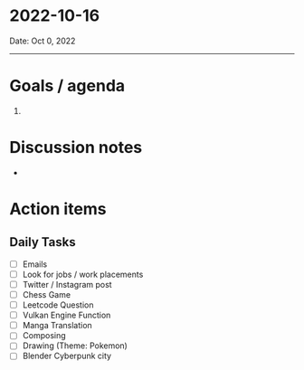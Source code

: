 
# 2022-10-16

Date: Oct 0, 2022

---

# Goals / agenda
1. 

# Discussion notes
- 

# Action items
## Daily Tasks
- [ ] Emails
- [ ] Look for jobs / work placements
- [ ] Twitter / Instagram post
- [ ] Chess Game
- [ ] Leetcode Question
- [ ] Vulkan Engine Function
- [ ] Manga Translation
- [ ] Composing
- [ ] Drawing (Theme: Pokemon)
- [ ] Blender Cyberpunk city
